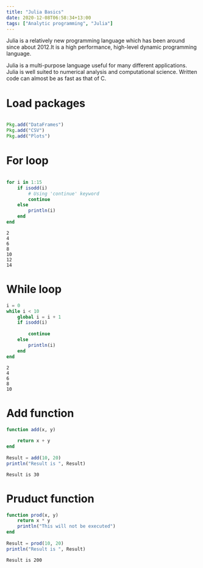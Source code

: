 ```yaml
---
title: "Julia Basics"
date: 2020-12-08T06:58:34+13:00
tags: ["Analytic programming", "Julia"]
---
```


Julia is a relatively new programming language which has been around since about 2012.It is a high performance, high-level dynamic programming language.

Julia is a multi-purpose language useful for many different applications. Julia is well suited to numerical analysis and computational science. Written code can almost be as fast as that of C.

# Load packages

```julia

Pkg.add("DataFrames")
Pkg.add("CSV")
Pkg.add("Plots")

```
   
# For loop


```julia

for i in 1:15
    if isodd(i) 
        # Using 'continue' keyword 
        continue
    else
        println(i) 
    end 
end 
```

    2
    4
    6
    8
    10
    12
    14
    

# While loop


```julia
i = 0
while i < 10
    global i = i + 1
    if isodd(i) 
       
        continue
    else
        println(i) 
    end 
end 
```

    2
    4
    6
    8
    10
    

# Add function


```julia
function add(x, y)       
     
    return x + y 
end 
  
Result = add(10, 20)  
println("Result is ", Result) 
```

    Result is 30
    

# Pruduct function


```julia
function prod(x, y) 
    return x * y 
    println("This will not be executed") 
end 
  
Result = prod(10, 20)  
println("Result is ", Result) 
```

    Result is 200
    


```



